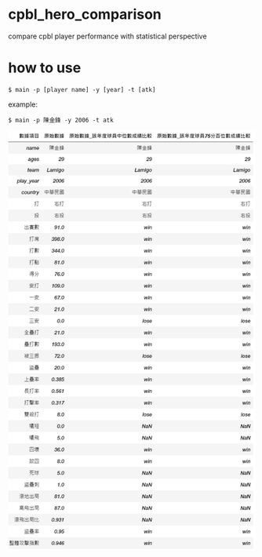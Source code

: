 # cpbl_hero_comparison
compare cpbl player performance with statistical perspective

# how to use 
```
$ main -p [player name] -y [year] -t [atk]
```
example:
```
$ main -p 陳金鋒 -y 2006 -t atk
```


![alt](https://github.com/mou-tw/cpbl_hero_comparison/blob/main/compare_sample.PNG)
